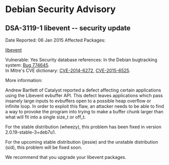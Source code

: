 
Debian Security Advisory
========================


DSA-3119-1 libevent -- security update
--------------------------------------



Date Reported:
06 Jan 2015
Affected Packages:

[libevent](https://packages.debian.org/src:libevent)

Vulnerable:
Yes
Security database references:
In the Debian bugtracking system: [Bug 774645](https://bugs.debian.org/cgi-bin/bugreport.cgi?bug=774645).  
In Mitre's CVE dictionary: [CVE-2014-6272](https://security-tracker.debian.org/tracker/CVE-2014-6272), [CVE-2015-6525](https://security-tracker.debian.org/tracker/CVE-2015-6525).  

More information:

Andrew Bartlett of Catalyst reported a defect affecting certain
applications using the Libevent evbuffer API. This defect leaves
applications which pass insanely large inputs to evbuffers open to a
possible heap overflow or infinite loop. In order to exploit this flaw,
an attacker needs to be able to find a way to provoke the program into
trying to make a buffer chunk larger than what will fit into a single
size\_t or off\_t.


For the stable distribution (wheezy), this problem has been fixed in
version 2.0.19-stable-3+deb7u1.


For the upcoming stable distribution (jessie) and the unstable
distribution (sid), this problem will be fixed soon.


We recommend that you upgrade your libevent packages.





